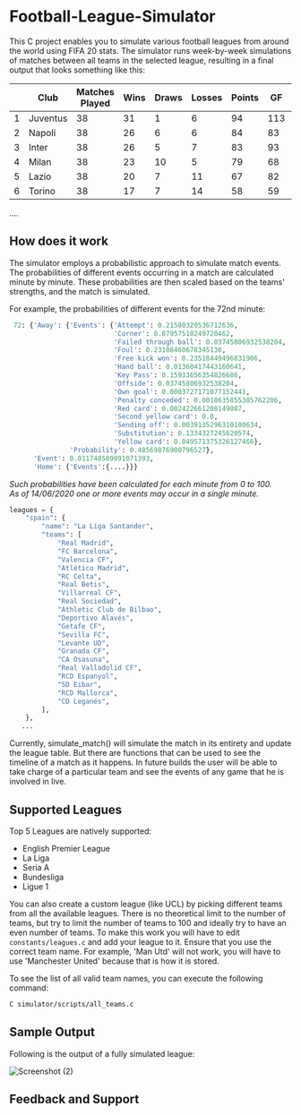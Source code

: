 # Football-League-Simulator

This C project enables you to simulate various football leagues from around the world using FIFA 20 stats.
The simulator runs week-by-week simulations of matches between all teams in the selected league, resulting in a final output that looks something like this:

|    | Club          |   Matches Played |   Wins |   Draws |   Losses |   Points |   GF |   GA |   GD |
|----|---------------|------------------|--------|---------|----------|----------|------|------|------|
|  1 | Juventus      |               38 |     31 |       1 |        6 |       94 |  113 |   32 |   81 |
|  2 | Napoli        |               38 |     26 |       6 |        6 |       84 |   83 |   31 |   52 |
|  3 | Inter         |               38 |     26 |       5 |        7 |       83 |   93 |   45 |   48 |
|  4 | Milan         |               38 |     23 |      10 |        5 |       79 |   68 |   25 |   43 |
|  5 | Lazio         |               38 |     20 |       7 |       11 |       67 |   82 |   57 |   25 |
|  6 | Torino        |               38 |     17 |       7 |       14 |       58 |   59 |   45 |   14 |
....



## How does it work

The simulator employs a probabilistic approach to simulate match events.
The probabilities of different events occurring in a match are calculated minute by minute.
These probabilities are then scaled based on the teams' strengths, and the match is simulated.

For example, the probabilities of different events for the 72nd minute:

```python
 72: {'Away': {'Events': {'Attempt': 0.21580320536712636,
                          'Corner': 0.07957510249720462,
                          'Failed through ball': 0.03745806932538204,
                          'Foul': 0.23108460678345136,
                          'Free kick won': 0.23518449496831906,
                          'Hand ball': 0.01360417443160641,
                          'Key Pass': 0.15933656354826686,
                          'Offside': 0.03745806932538204,
                          'Own goal': 0.0003727171077152441,
                          'Penalty conceded': 0.0018635855385762206,
                          'Red card': 0.002422661200149087,
                          'Second yellow card': 0.0,
                          'Sending off': 0.0039135296310100634,
                          'Substitution': 0.1334327245620574,
                          'Yellow card': 0.049571375326127466},
               'Probability': 0.48569876900796527},
      'Event': 0.011740589091071393,
      'Home': {'Events':{....}}}
```

_Such probabilities have been calculated for each minute from 0 to 100.</br>_
_As of 14/06/2020 one or more events may occur in a single minute._

```python
leagues = {
    "spain": {
        "name": "La Liga Santander",
        "teams": [
            "Real Madrid",
            "FC Barcelona",
            "Valencia CF",
            "Atlético Madrid",
            "RC Celta",
            "Real Betis",
            "Villarreal CF",
            "Real Sociedad",
            "Athletic Club de Bilbao",
            "Deportivo Alavés",
            "Getafe CF",
            "Sevilla FC",
            "Levante UD",
            "Granada CF",
            "CA Osasuna",
            "Real Valladolid CF",
            "RCD Espanyol",
            "SD Eibar",
            "RCD Mallorca",
            "CD Leganés",
        ],
    },
   ...
```

Currently, simulate_match() will simulate the match in its entirety and update the league table. But there are functions that can be used to see the timeline of a match as it happens. In future builds the user will be able to take charge of a particular team and see the events of any game that he is involved in live.

## Supported Leagues

Top 5 Leagues are natively supported:

* English Premier League
* La Liga
* Seria A
* Bundesliga
* Ligue 1

You can also create a custom league (like UCL) by picking different teams from all the available leagues.
There is no theoretical limit to the number of teams, but try to limit the number of teams to 100 and ideally try to have an even number of teams. To make this work you will have to edit `constants/leagues.c` and add your league to it. Ensure that you use the correct team name. For example, 'Man Utd' will not work, you will have to use 'Manchester United' because that is how it is stored.

To see the list of all valid team names, you can execute the following command:
```bash
C simulator/scripts/all_teams.c
```

## Sample Output

Following is the output of a fully simulated league:

![Screenshot (2)](https://user-images.githubusercontent.com/55048030/84644685-1b96c700-af1d-11ea-81af-6ea056cbdea5.png)

## Feedback and Support
